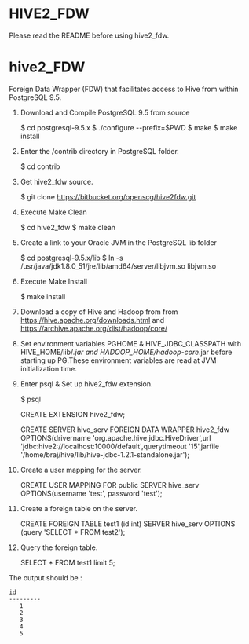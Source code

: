 HIVE2_FDW
========
Please read the README before using hive2_fdw.

hive2_FDW
==============

Foreign Data Wrapper (FDW) that facilitates access to Hive from within PostgreSQL 9.5.


1) Download and Compile PostgreSQL 9.5 from source

    $ cd postgresql-9.5.x
    $ ./configure --prefix=$PWD
    $ make
    $ make install


2) Enter the /contrib directory in PostgreSQL folder.

    $ cd contrib


3) Get hive2_fdw source.

    $ git clone https://bitbucket.org/openscg/hive2fdw.git


4) Execute Make Clean

    $ cd hive2_fdw
    $ make clean


5) Create a link to your Oracle JVM in the PostgreSQL lib folder

   $ cd postgresql-9.5.x/lib
   $ ln -s /usr/java/jdk1.8.0_51/jre/lib/amd64/server/libjvm.so libjvm.so 


6) Execute Make Install 

    $ make install

    
7) Download a copy of Hive and Hadoop from
   from https://hive.apache.org/downloads.html and https://archive.apache.org/dist/hadoop/core/


8) Set environment variables PGHOME & HIVE_JDBC_CLASSPATH with HIVE_HOME/lib/*.jar and HADOOP_HOME/hadoop-core*.jar before starting up PG.These environment variables are read at JVM initialization time.


9) Enter psql & Set up hive2_fdw extension.

    $ psql

     CREATE EXTENSION hive2_fdw;
 
     CREATE SERVER hive_serv FOREIGN DATA WRAPPER hive2_fdw 
     OPTIONS(drivername 'org.apache.hive.jdbc.HiveDriver',url 'jdbc:hive2://localhost:10000/default',querytimeout '15',jarfile '/home/braj/hive/lib/hive-jdbc-1.2.1-standalone.jar');

10) Create a user mapping for the server.

      CREATE USER MAPPING FOR public SERVER hive_serv OPTIONS(username 'test', password 'test');

11) Create a foreign table on the server.

      CREATE FOREIGN TABLE test1 (id int) SERVER hive_serv OPTIONS (query 'SELECT * FROM test2');

12) Query the foreign table.

      SELECT * FROM test1 limit 5;

The output should be :

    id   
    ---------
       1
       2
       3
       4
       5